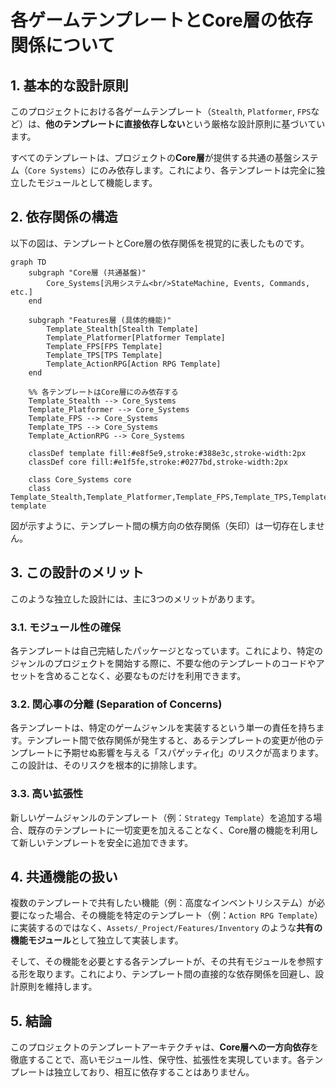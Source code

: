 ﻿# 各ゲームテンプレートとCore層の依存関係について

## 1. 基本的な設計原則

このプロジェクトにおける各ゲームテンプレート（`Stealth`, `Platformer`, `FPS`など）は、**他のテンプレートに直接依存しない**という厳格な設計原則に基づいています。

すべてのテンプレートは、プロジェクトの**Core層**が提供する共通の基盤システム（`Core Systems`）にのみ依存します。これにより、各テンプレートは完全に独立したモジュールとして機能します。

## 2. 依存関係の構造

以下の図は、テンプレートとCore層の依存関係を視覚的に表したものです。

```mermaid
graph TD
    subgraph "Core層 (共通基盤)"
        Core_Systems[汎用システム<br/>StateMachine, Events, Commands, etc.]
    end

    subgraph "Features層 (具体的機能)"
        Template_Stealth[Stealth Template]
        Template_Platformer[Platformer Template]
        Template_FPS[FPS Template]
        Template_TPS[TPS Template]
        Template_ActionRPG[Action RPG Template]
    end

    %% 各テンプレートはCore層にのみ依存する
    Template_Stealth --> Core_Systems
    Template_Platformer --> Core_Systems
    Template_FPS --> Core_Systems
    Template_TPS --> Core_Systems
    Template_ActionRPG --> Core_Systems

    classDef template fill:#e8f5e9,stroke:#388e3c,stroke-width:2px
    classDef core fill:#e1f5fe,stroke:#0277bd,stroke-width:2px

    class Core_Systems core
    class Template_Stealth,Template_Platformer,Template_FPS,Template_TPS,Template_ActionRPG template
```


図が示すように、テンプレート間の横方向の依存関係（矢印）は一切存在しません。

## 3. この設計のメリット

このような独立した設計には、主に3つのメリットがあります。

### 3.1. モジュール性の確保
各テンプレートは自己完結したパッケージとなっています。これにより、特定のジャンルのプロジェクトを開始する際に、不要な他のテンプレートのコードやアセットを含めることなく、必要なものだけを利用できます。

### 3.2. 関心事の分離 (Separation of Concerns)
各テンプレートは、特定のゲームジャンルを実装するという単一の責任を持ちます。テンプレート間で依存関係が発生すると、あるテンプレートの変更が他のテンプレートに予期せぬ影響を与える「スパゲッティ化」のリスクが高まります。この設計は、そのリスクを根本的に排除します。

### 3.3. 高い拡張性
新しいゲームジャンルのテンプレート（例：`Strategy Template`）を追加する場合、既存のテンプレートに一切変更を加えることなく、Core層の機能を利用して新しいテンプレートを安全に追加できます。

## 4. 共通機能の扱い
複数のテンプレートで共有したい機能（例：高度なインベントリシステム）が必要になった場合、その機能を特定のテンプレート（例：`Action RPG Template`）に実装するのではなく、`Assets/_Project/Features/Inventory` のような**共有の機能モジュール**として独立して実装します。

そして、その機能を必要とする各テンプレートが、その共有モジュールを参照する形を取ります。これにより、テンプレート間の直接的な依存関係を回避し、設計原則を維持します。

## 5. 結論
このプロジェクトのテンプレートアーキテクチャは、**Core層への一方向依存**を徹底することで、高いモジュール性、保守性、拡張性を実現しています。各テンプレートは独立しており、相互に依存することはありません。
